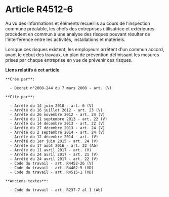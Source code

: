 # Article R4512-6

Au vu des informations et éléments recueillis au cours de l'inspection commune préalable, les chefs des entreprises
utilisatrice et extérieures procèdent en commun à une analyse des risques pouvant résulter de l'interférence entre les
activités, installations et matériels.

Lorsque ces risques existent, les employeurs arrêtent d'un commun accord, avant le début des travaux, un plan de prévention
définissant les mesures prises par chaque entreprise en vue de prévenir ces risques.

**Liens relatifs à cet article**

	**Créé par**:

	  - Décret n°2008-244 du 7 mars 2008 - art. (V)

	**Cité par**:

	  - Arrêté du 14 juin 2010 - art. 6 (V)
	  - Arrêté du 16 juillet 2012 - art. 23 (V)
	  - Arrêté du 26 novembre 2012 - art. 24 (V)
	  - Arrêté du 11 septembre 2013 - art. 22 (V)
	  - Arrêté du 14 décembre 2013 - art. 22 (V)
	  - Arrêté du 27 décembre 2013 - art. 24 (V)
	  - Arrêté du 2 septembre 2014 - art. 24 (V)
	  - Arrêté du 12 décembre 2014 - art. (V)
	  - Arrêté du 1er juin 2015 - art. 24 (V)
	  - Arrêté du 17 août 2016 - art. 22 (Ab)
	  - Arrêté du 11 avril 2017 - art. (V)
	  - Arrêté du 24 avril 2017 - art. 21 (V)
	  - Arrêté du 24 avril 2017 - art. 22 (V)
	  - Code du travail - art. R4452-26 (V)
	  - Code du travail - art. R4462-5 (VD)
	  - Code du travail - art. R4515-1 (VD)

	**Anciens textes**:

	  - Code du travail - art. R237-7 al 1 (Ab)
